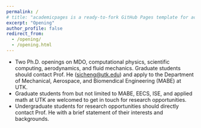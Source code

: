 ```yaml
---
permalink: /
# title: "academicpages is a ready-to-fork GitHub Pages template for academic personal websites"
excerpt: "Opening"
author_profile: false
redirect_from: 
  - /opening/
  - /opening.html
---
```


* Two Ph.D. openings on MDO, computational physics, scientific computing, aerodynamics, and fluid mechanics. Graduate students should contact Prof. He (sicheng@utk.edu) and apply to the Department of Mechanical, Aerospace, and Biomendical Engineering (MABE) at UTK.
* Graduate students from but not limited to MABE, EECS, ISE, and applied math at UTK are welcomed to get in touch for research opportunities.
* Undergraduate students for research opportunities should directly contact Prof. He with a brief statement of their interests and backgrounds.
